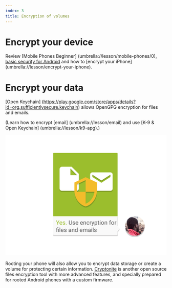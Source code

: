 ```yaml
---
index: 3
title: Encryption of volumes
---
```

# Encrypt your device

Review [Mobile Phones Beginner] (umbrella://lesson/mobile-phones/0), [basic security for Android](umbrella://lesson/android) and how to [encrypt your iPhone] (umbrella://lesson/encrypt-your-iphone).

# Encrypt your data

[Open Keychain] (https://play.google.com/store/apps/details?id=org.sufficientlysecure.keychain)  allows OpenGPG encryption for files and emails. 

(Learn how to encrypt [email]  (umbrella://lesson/email) and use [K-9 & Open Keychain] (umbrella://lesson/k9-apg).)

![image](mobileexp2.png)

Rooting your phone will also allow you to encrypt data storage or create a volume for protecting certain information. [Cryptonite](https://code.google.com/p/cryptonite/) is another open source files encryption tool with more advanced features, and specially prepared for rooted Android phones with a custom firmware.